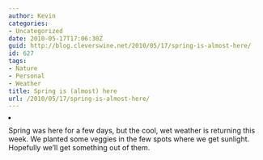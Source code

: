 ```yaml
---
author: Kevin
categories:
- Uncategorized
date: 2010-05-17T17:06:30Z
guid: http://blog.cleverswine.net/2010/05/17/spring-is-almost-here/
id: 627
tags:
- Nature
- Personal
- Weather
title: Spring is (almost) here
url: /2010/05/17/spring-is-almost-here/
---
```


[<img style="border: solid 2px #000000;" src="https://i1.wp.com/farm4.static.flickr.com/3407/4610283460_c09f2d3ef5_m.jpg?w=840" alt="" data-recalc-dims="1" />](http://www.flickr.com/photos/cleverswine/4610283460/ "photo sharing")

Spring was here for a few days, but the cool, wet weather is returning this week. We planted some veggies in the few spots where we get sunlight. Hopefully we&#8217;ll get something out of them.
